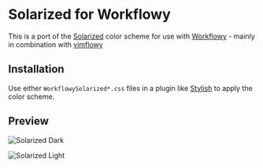 # Solarized for Workflowy

This is a port of the [Solarized](http://ethanschoonover.com/solarized) color
scheme for use with [Workflowy](https://workflowy.com/) - mainly in combination with [vimflowy](https://github.com/Wojnach/vimflowy)

## Installation

Use either `WorkflowySolarized*.css` files in a
plugin like [Stylish](https://chrome.google.com/webstore/detail/stylish-custom-themes-for/fjnbnpbmkenffdnngjfgmeleoegfcffe) to apply the 
color scheme.

## Preview

![Solarized Dark](https://raw.github.com/wojnach/WorkflowySolarized/master/WorkflowySolarized_Dark_Preview.png)

![Solarized Light](https://raw.github.com/wojnach/WorkflowySolarized/master/WorkflowySolarized_Light_Preview.png)
